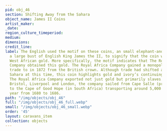 ```yaml
---
pid: obj_46
section: Shifting Away from the Sahara
object_name: James II Coins
artist_maker: 
_date: 
region_culture_timeperiod: 
medium: 
dimensions: 
credit_line: 
label: The English used the motif on these coins, an small elephant-and-castle below
  a large bust of English King James the II, to signify that the coin was made from
  West African gold. More specifically, the motif indicates that The Royal Africa
  Company obtained this gold. The Royal Africa Company gained a monopoly over gold
  trade to in 1872 from the British crown. Although trade had shifted away from the
  Sahara at this time, this coin highlights gold and ivory’s continuing importance.
  The Royal Africa Company exported not just gold but primarily slaves. Leaving from
  Bristol, Liverpool and London, the company sailed from Cape Salle (present day Morocco)
  to the Cape of Good Hope (in South Africa) transporting around 5,000 slaves per
  year from 1680 to 1686.
path: "/img/objects/obj_46"
full: "/img/objects/obj_46_full.webp"
small: "/img/objects/obj_46_small.webp"
order: '45'
layout: caravans_item
collection: objects
---
```

